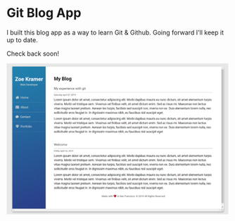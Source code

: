 # Git Blog App

I built this blog app as a way to learn Git & Github. Going forward I'll keep it up to date. 

Check back soon!

<img src="screenshot.png" alt="Blog Screenshot">